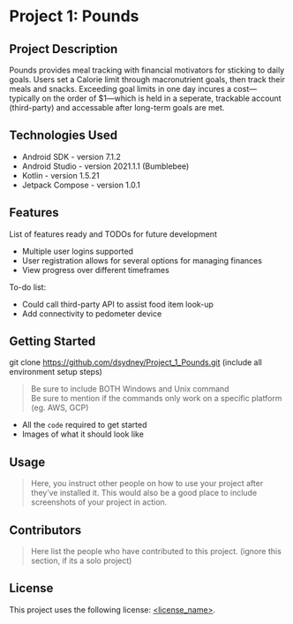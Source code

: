 # Project 1: Pounds

## Project Description

Pounds provides meal tracking with financial motivators for sticking to daily goals. Users set a Calorie limit through macronutrient goals, then track their meals and snacks. Exceeding goal limits in one day incures a cost—typically on the order of $1—which is held in a seperate, trackable account (third-party) and accessable after long-term goals are met.

## Technologies Used

* Android SDK - version 7.1.2
* Android Studio - version 2021.1.1 (Bumblebee)
* Kotlin - version 1.5.21
* Jetpack Compose - version 1.0.1

## Features

List of features ready and TODOs for future development
* Multiple user logins supported
* User registration allows for several options for managing finances
* View progress over different timeframes

To-do list:
* Could call third-party API to assist food item look-up
* Add connectivity to pedometer device

## Getting Started
   
git clone https://github.com/dsydney/Project_1_Pounds.git
(include all environment setup steps)

> Be sure to include BOTH Windows and Unix command  
> Be sure to mention if the commands only work on a specific platform (eg. AWS, GCP)

- All the `code` required to get started
- Images of what it should look like

## Usage

> Here, you instruct other people on how to use your project after they’ve installed it. This would also be a good place to include screenshots of your project in action.

## Contributors

> Here list the people who have contributed to this project. (ignore this section, if its a solo project)

## License

This project uses the following license: [<license_name>](<link>).
